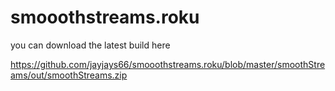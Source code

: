 smooothstreams.roku
===================

you can download the latest build here 

https://github.com/jayjays66/smooothstreams.roku/blob/master/smoothStreams/out/smoothStreams.zip
